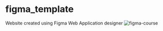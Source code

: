 # figma_template
Website created using Figma Web Application designer
![figma-course](/figma-course/figma-website.png)
